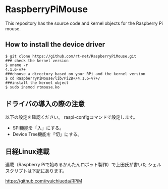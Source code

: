 # RaspberryPiMouse

This repository has the source code and kernel objects
for the Raspberry Pi mouse.

## How to install the device driver

```
$ git clone https://github.com/rt-net/RaspberryPiMouse.git
### check the kernel version
$ uname -r
4.1.6-v7+
###choose a directory based on your RPi and the kernel version
$ cd RaspberryPiMouse/lib/Pi2B+/4.1.6-v7+/
###install the kernel object
$ sudo insmod rtmouse.ko
```

## ドライバの導入の際の注意

以下の設定を確認ください。
raspi-configコマンドで設定します。

* SPI機能を「入」にする。
* Device Tree機能を「切」にする。

## 日経Linux連載

連載（Raspberry Piで始めるかんたんロボット製作）で上田氏が書いた
シェルスクリプトは下記にあります。

https://github.com/ryuichiueda/RPiM
